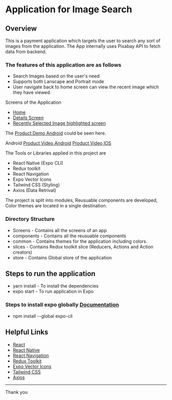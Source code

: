 # Application for Image Search

## Overview
This is a payment application which targets the user to search any sort of images from the application. The App internally uses Pixabay API to fetch data from backend.

### The features of this application are as follows
* Search Images based on the user's need
* Supports both Lanscape and Portrait mode
* User navigate back to home screen can view the recent image which they have viewed.

Screens of the Application
* [Home](https://ibb.co/hRKmyHC)
* [Details Screen](https://ibb.co/3ccF43n)
* [Recently Selected Image highlighted screen](https://ibb.co/rccg8kL)

The [Product Demo Android](https://www.loom.com/share/392359e1d0674471a10fad38e333c02d) could be seen here.

Android
[Product Video Android](https://youtu.be/MH_woOgbu6Y)
[Product Video IOS](https://youtu.be/I5fEMwGk1og)


The Tools or Libraries applied in this project are
* React Native (Expo CLI)
* Redux toolkit
* React Navigation
* Expo Vector Icons
* Tailwind CSS (Styling)
* Axios (Data Retrival)

The project is split into modules, Reusuable components are developed, Color themes are located in a single destination.

### Directory Structure
* Screens - Contains all the screens of an app
* components - Contains all the reusuable components
* common - Contains themes for the application including colors.
* slices - Contains Redux toolkit slice (Reducers, Actions and Action creators)
* store - Contains Global store of the application

## Steps to run the application
* yarn install - To install the dependencies
* expo start - To run application in Expo

### Steps to install expo globally [Documentation](https://docs.expo.dev/get-started/installation)
* npm install --global expo-cli


## Helpful Links

* [React](https://reactjs.org/docs/getting-started.html)
* [React Native](https://reactnative.dev/docs/getting-started)
* [React Navigation](https://reactnavigation.org/docs/getting-started/)
* [Redux Toolkit](https://redux-toolkit.js.org/introduction/getting-started)
* [Expo Vector Icons](https://docs.expo.dev/guides/icons/)
* [Tailwind CSS](https://tailwindcss.com/docs)
* [Axios](https://www.npmjs.com/package/axios)


- - -
Thank you
